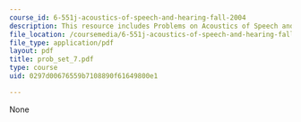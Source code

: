 ```yaml
---
course_id: 6-551j-acoustics-of-speech-and-hearing-fall-2004
description: This resource includes Problems on Acoustics of Speech and Hearing.
file_location: /coursemedia/6-551j-acoustics-of-speech-and-hearing-fall-2004/0297d00676559b7108890f61649800e1_prob_set_7.pdf
file_type: application/pdf
layout: pdf
title: prob_set_7.pdf
type: course
uid: 0297d00676559b7108890f61649800e1

---
```

None